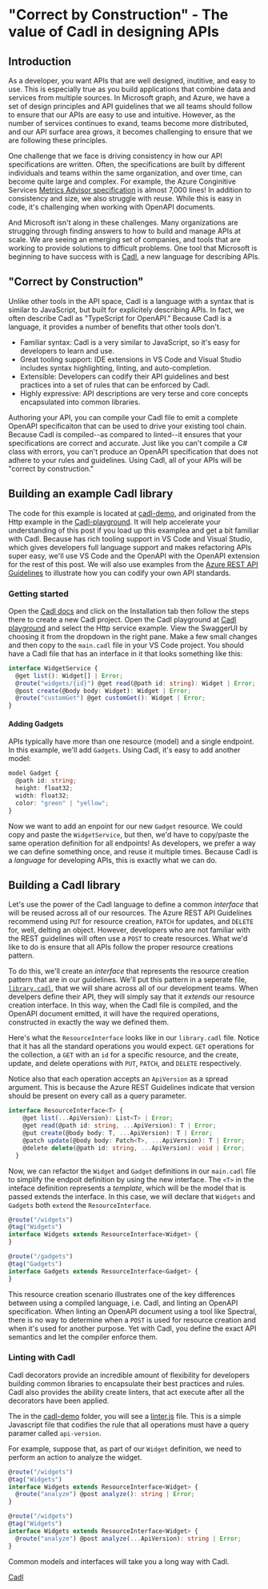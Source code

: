 # "Correct by Construction" - The value of Cadl in designing APIs

## Introduction

As a developer, you want APIs that are well designed, inutitive, and easy to use. This is especially true as you build applications that combine data and services from multiple sources. In Microsoft graph, and Azure, we have a set of design principles and API guidelines that we all teams should follow to ensure that our APIs are easy to use and intuitive. However, as the number of services continues to exand, teams become more distributed, and our API surface area grows, it becomes challenging to ensure that we are following these principles.

One challenge that we face is driving consistency in how our API specifications are written. Often, the specifications are built by different individuals and teams within the same organization, and over time, can become quite large and complex. For example, the Azure Conginitive Services [Metrics Advisor specification](https://github.com/Azure/azure-rest-api-specs/blob/main/specification/cognitiveservices/data-plane/MetricsAdvisor/stable/v1.0/MetricsAdvisor.json) is almost 7,000 lines! In addition to consistency and size, we also struggle with reuse. While this is easy in code, it's challenging when working with OpenAPI documents. 

And Microsoft isn't along in these challenges. Many organizations are strugging through finding answers to how to build and manage APIs at scale. We are seeing an emerging set of companies, and tools that are working to provide solutions to difficult problems. One tool that Microsoft is beginning to have success with is [Cadl](https://microsoft.github.io/cadl/), a new language for describing APIs.

## "Correct by Construction"
Unlike other tools in the API space, Cadl is a language with a syntax that is similar to JavaScript, but built for explicitely describing APIs. In fact, we often describe Cadl as "TypeScript for OpenAPI." Because Cadl is a language, it provides a number of benefits that other tools don't.

* Familiar syntax: Cadl is a very similar to JavaScript, so it's easy for developers to learn and use.
* Great tooling support: IDE extensions in VS Code and Visual Studio includes syntax highlighting, linting, and auto-completion.
* Extensible: Developers can codify their API guidelines and best practices into a set of rules that can be enforced by Cadl.
* Highly expressive: API descriptions are very terse and core concepts encapsulated into common libraries.

Authoring your API, you can compile your Cadl file to emit a complete OpenAPI specificaiton that can be used to drive your existing tool chain. Because Cadl is compiled--as compared to linted--it ensures that your specifications are correct and accurate. Just like you can't compile a C# class with errors, you can't produce an OpenAPI specification that does not adhere to your rules and guidelines. Using Cadl, all of your APIs will be "correct by construction."


## Building an example Cadl library

The code for this example is located at [cadl-demo](https://github.com/APIPatterns/cadl-demo), and originated from the Http example in the [Cadl-playground](https://aka.ms/trycadl). It will help accelerate your understanding of this post if you load up this examplea and get a bit familiar with Cadl. Because has rich tooling support in VS Code and Visual Studio, which gives developers full language support and makes refactoring APIs super easy, we'll use VS Code and the OpenAPI with the OpenAPI extension for the rest of this post. We will also use examples from the [Azure REST API Guidelines](https://aka.ms/azapi/guidelines) to illustrate how you can codify your own API standards. 

### Getting started

Open the [Cadl docs](https://aka.ms/cadl) and click on the Installation tab then follow the steps there to create a new Cadl project. Open the Cadl playground at [Cadl playground](https://aka.ms/trycadl) and select the Http service example. View the SwaggerUI by choosing it from the dropdown in the right pane. Make a few small changes and then copy to the `main.cadl` file in your VS Code project. You should have a Cadl file that has an interface in it that looks something like this:

```typescript
interface WidgetService {
  @get list(): Widget[] | Error;
  @route("widgets/{id}") @get read(@path id: string): Widget | Error;
  @post create(@body body: Widget): Widget | Error;
  @route("customGet") @get customGet(): Widget | Error;
}
```

#### Adding Gadgets

APIs typically have more than one resource (model) and a single endpoint. In this example, we'll add `Gadgets`. Using Cadl, it's easy to add another model:

```typescript
model Gadget {
  @path id: string;
  height: float32;
  width: float32;
  color: "green" | "yellow";
}
```

Now we want to add an enpoint for our new `Gadget` resource. We could copy and paste the `WidgetService`, but then, we'd have to copy/paste the same operation definition for all endpoints! As developers, we prefer a way we can define something once, and reuse it multiple times. Because Cadl is a *language* for developing APIs, this is exactly what we can do. 

## Building a Cadl library

Let's use the power of the Cadl language to define a common *interface* that will be reused across all of our resources. The Azure REST API Guidelines recommend using `PUT` for resource creation, `PATCH` for updates, and `DELETE` for, well, delting an object. However, developers who are not familiar with the REST guidelines will often use a `POST` to create resources. What we'd like to do is ensure that all APIs follow the proper resource creations pattern. 

To do this, we'll create an *interface* that represents the resource creation pattern that are in our guidelines. We'll put this pattern in a seperate file, [`library.cadl`](https://github.com/APIPatterns/cadl-demo/blob/main/library.cadl), that we will share across all of our development teams. When develpers define their API, they will simply say that it *extends* our resource creation interface. In this way, when the Cadl file is compiled, and the OpenAPI document emitted, it will have the required operations, constructed in exactly the way we defined them. 

Here's what the `ResourceInterface` looks like in our `library.cadl` file. Notice that it has all the standard operations you would expect. `GET` operations for the collection, a `GET` with an `id` for a specific resource, and the create, update, and delete operations with `PUT`, `PATCH`, and `DELETE` respectively. 

Notice also that each operation accepts an `ApiVersion` as a spread argument. This is because the Azure REST Guidelines indicate that version should be present on every call as a query parameter. 

```typescript
interface ResourceInterface<T> {
    @get list(...ApiVersion): List<T> | Error;
    @get read(@path id: string, ...ApiVersion): T | Error;
    @put create(@body body: T, ...ApiVersion): T | Error;
    @patch update(@body body: Patch<T>, ...ApiVersion): T | Error;
    @delete delete(@path id: string, ...ApiVersion): void | Error;
  }
```

Now, we can refactor the `Widget` and `Gadget` definitions in our `main.cadl` file to simplify the endpoit definition by using the new interface. The `<T>` in the inteface definition represents a *template*, which will be the model that is passed extends the interface. In this case, we will declare that `Widgets` and `Gadgets` both `extend` the `ResourceInterface`. 

```typescript
@route("/widgets")
@tag("Widgets")
interface Widgets extends ResourceInterface<Widget> {
}

@route("/gadgets")
@tag("Gadgets")
interface Gadgets extends ResourceInterface<Gadget> {
}
```
This resource creation scenario illustrates one of the key differences between using a compiled language, i.e. Cadl, and linting an OpenAPI specification. When linting an OpenAPI document using a tool like Spectral, there is no way to determine when a `POST` is used for resource creation and when it's used for another purpose. Yet with Cadl, you define the exact API semantics and let the compiler enforce them. 

### Linting with Cadl
Cadl decorators provide an incredible amount of flexibility for developers building common libraries to encapsulate their best practices and rules. Cadl also provides the ability create linters, that act execute after all the decorators have been applied.

The in the [cadl-demo](https://github.com/APIPatterns/cadl-demo) folder, you will see a [linter.js](https://github.com/APIPatterns/cadl-demo/linter.js) file. This is a simple Javascript file that codifies the rule that all operations must have a query paramer called `api-version`.

For example, suppose that, as part of our `Widget` definition, we need to perform an action to analyze the widget. 

```typescript
@route("/widgets")
@tag("Widgets")
interface Widgets extends ResourceInterface<Widget> {
  @route("analyze") @post analyze(): string | Error;
}
```

```typescript
@route("/widgets")
@tag("Widgets")
interface Widgets extends ResourceInterface<Widget> {
  @route("analyze") @post analyze(...ApiVersion): string | Error;
}
```

Common models and interfaces will take you a long way with Cadl. 



[Cadl](https://microsoft.github.io/cadl)